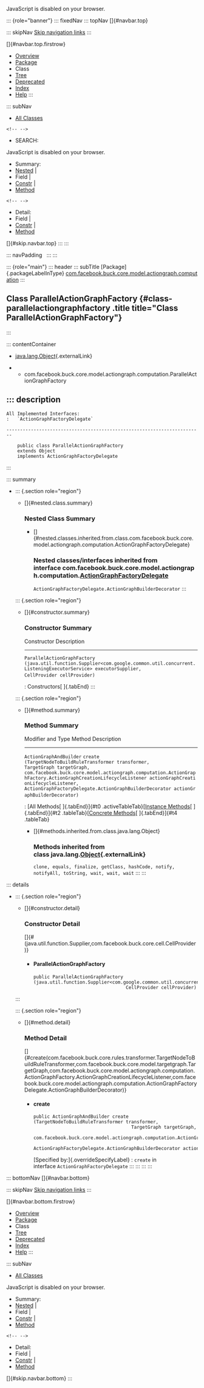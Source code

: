 <div>

JavaScript is disabled on your browser.

</div>

::: {role="banner"}
::: fixedNav
::: topNav
[]{#navbar.top}

::: skipNav
[Skip navigation links](#skip.navbar.top "Skip navigation links")
:::

[]{#navbar.top.firstrow}

-   [Overview](../../../../../../../index.html)
-   [Package](package-summary.html)
-   Class
-   [Tree](package-tree.html)
-   [Deprecated](../../../../../../../deprecated-list.html)
-   [Index](../../../../../../../index-all.html)
-   [Help](../../../../../../../help-doc.html)
:::

::: subNav
-   [All Classes](../../../../../../../allclasses.html)

```{=html}
<!-- -->
```
-   SEARCH:

<div>

<div>

JavaScript is disabled on your browser.

</div>

</div>

<div>

-   Summary: 
-   [Nested](#nested.class.summary) \| 
-   Field \| 
-   [Constr](#constructor.summary) \| 
-   [Method](#method.summary)

```{=html}
<!-- -->
```
-   Detail: 
-   Field \| 
-   [Constr](#constructor.detail) \| 
-   [Method](#method.detail)

</div>

[]{#skip.navbar.top}
:::
:::

::: navPadding
 
:::
:::

::: {role="main"}
::: header
::: subTitle
[Package]{.packageLabelInType} [com.facebook.buck.core.model.actiongraph.computation](package-summary.html)
:::

## Class ParallelActionGraphFactory {#class-parallelactiongraphfactory .title title="Class ParallelActionGraphFactory"}
:::

::: contentContainer
-   [java.lang.Object](http://docs.oracle.com/javase/7/docs/api/java/lang/Object.html?is-external=true "class or interface in java.lang"){.externalLink}

-   -   com.facebook.buck.core.model.actiongraph.computation.ParallelActionGraphFactory

::: description
-   

    All Implemented Interfaces:
    :   `ActionGraphFactoryDelegate`

    ------------------------------------------------------------------------

        public class ParallelActionGraphFactory
        extends Object
        implements ActionGraphFactoryDelegate
:::

::: summary
-   ::: {.section role="region"}
    -   []{#nested.class.summary}

        ### Nested Class Summary

        -   []{#nested.classes.inherited.from.class.com.facebook.buck.core.model.actiongraph.computation.ActionGraphFactoryDelegate}

            ### Nested classes/interfaces inherited from interface com.facebook.buck.core.model.actiongraph.computation.[ActionGraphFactoryDelegate](ActionGraphFactoryDelegate.html "interface in com.facebook.buck.core.model.actiongraph.computation")

            `ActionGraphFactoryDelegate.ActionGraphBuilderDecorator`
    :::

    ::: {.section role="region"}
    -   []{#constructor.summary}

        ### Constructor Summary

          Constructor                                                                                                                                                                                   Description
          --------------------------------------------------------------------------------------------------------------------------------------------------------------------------------------------- -------------
          `ParallelActionGraphFactory​(java.util.function.Supplier<com.google.common.util.concurrent.ListeningExecutorService> executorSupplier,                           CellProvider cellProvider)`    

          : Constructors[ ]{.tabEnd}
    :::

    ::: {.section role="region"}
    -   []{#method.summary}

        ### Method Summary

          Modifier and Type         Method                                                                                                                                                                                                                                                                                                                                     Description
          ------------------------- ------------------------------------------------------------------------------------------------------------------------------------------------------------------------------------------------------------------------------------------------------------------------------------------------------------------------------------------ -------------
          `ActionGraphAndBuilder`   `create​(TargetNodeToBuildRuleTransformer transformer,       TargetGraph targetGraph,       com.facebook.buck.core.model.actiongraph.computation.ActionGraphFactory.ActionGraphCreationLifecycleListener actionGraphCreationLifecycleListener,       ActionGraphFactoryDelegate.ActionGraphBuilderDecorator actionGraphBuilderDecorator)`    

          : [All Methods[ ]{.tabEnd}]{#t0 .activeTableTab}[[Instance
          Methods](javascript:show(2);)[ ]{.tabEnd}]{#t2
          .tableTab}[[Concrete
          Methods](javascript:show(8);)[ ]{.tabEnd}]{#t4 .tableTab}

        -   []{#methods.inherited.from.class.java.lang.Object}

            ### Methods inherited from class java.lang.[Object](http://docs.oracle.com/javase/7/docs/api/java/lang/Object.html?is-external=true "class or interface in java.lang"){.externalLink}

            `clone, equals, finalize, getClass, hashCode, notify, notifyAll, toString, wait, wait, wait`
    :::
:::

::: details
-   ::: {.section role="region"}
    -   []{#constructor.detail}

        ### Constructor Detail

        []{#<init>(java.util.function.Supplier,com.facebook.buck.core.cell.CellProvider)}

        -   #### ParallelActionGraphFactory

                public ParallelActionGraphFactory​(java.util.function.Supplier<com.google.common.util.concurrent.ListeningExecutorService> executorSupplier,
                                                  CellProvider cellProvider)
    :::

    ::: {.section role="region"}
    -   []{#method.detail}

        ### Method Detail

        []{#create(com.facebook.buck.core.rules.transformer.TargetNodeToBuildRuleTransformer,com.facebook.buck.core.model.targetgraph.TargetGraph,com.facebook.buck.core.model.actiongraph.computation.ActionGraphFactory.ActionGraphCreationLifecycleListener,com.facebook.buck.core.model.actiongraph.computation.ActionGraphFactoryDelegate.ActionGraphBuilderDecorator)}

        -   #### create

            ``` methodSignature
            public ActionGraphAndBuilder create​(TargetNodeToBuildRuleTransformer transformer,
                                                TargetGraph targetGraph,
                                                com.facebook.buck.core.model.actiongraph.computation.ActionGraphFactory.ActionGraphCreationLifecycleListener actionGraphCreationLifecycleListener,
                                                ActionGraphFactoryDelegate.ActionGraphBuilderDecorator actionGraphBuilderDecorator)
            ```

            [Specified by:]{.overrideSpecifyLabel}
            :   `create` in interface `ActionGraphFactoryDelegate`
    :::
:::
:::
:::

::: bottomNav
[]{#navbar.bottom}

::: skipNav
[Skip navigation links](#skip.navbar.bottom "Skip navigation links")
:::

[]{#navbar.bottom.firstrow}

-   [Overview](../../../../../../../index.html)
-   [Package](package-summary.html)
-   Class
-   [Tree](package-tree.html)
-   [Deprecated](../../../../../../../deprecated-list.html)
-   [Index](../../../../../../../index-all.html)
-   [Help](../../../../../../../help-doc.html)
:::

::: subNav
-   [All Classes](../../../../../../../allclasses.html)

<div>

<div>

JavaScript is disabled on your browser.

</div>

</div>

<div>

-   Summary: 
-   [Nested](#nested.class.summary) \| 
-   Field \| 
-   [Constr](#constructor.summary) \| 
-   [Method](#method.summary)

```{=html}
<!-- -->
```
-   Detail: 
-   Field \| 
-   [Constr](#constructor.detail) \| 
-   [Method](#method.detail)

</div>

[]{#skip.navbar.bottom}
:::
